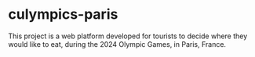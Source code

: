 # culympics-paris

This project is a web platform developed for tourists to decide where they would like to eat, during the 2024 Olympic Games, in Paris, France.
